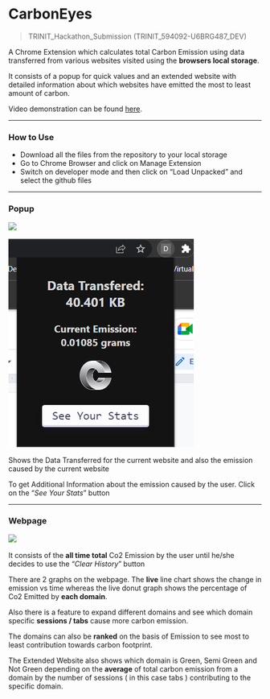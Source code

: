 # **CarbonEyes**

> TRINIT_Hackathon_Submission (TRINIT_594092-U6BRG487_DEV)

A Chrome Extension which calculates total Carbon Emission using data transferred from various websites visited using the **browsers local storage**.

It consists of a popup for quick values and an extended website with detailed information about which websites have emitted the most to least amount of carbon.

Video demonstration can be found [here](https://drive.google.com/file/d/1N4sDaqi0SSdcY0UGafsXf2HUmv0BDQWN/view?usp=sharing).

___

### **How to Use**

- Download all the files from the repository to your local storage
- Go to Chrome Browser and click on Manage Extension
- Switch on developer mode and then click on “Load Unpacked” and select the github files

___

### **Popup**

![](Aspose.Words.58f915f2-c4fe-4c01-957a-b510e86d2850.001.png)

![](Aspose.Words.58f915f2-c4fe-4c01-957a-b510e86d2850.002.png)

Shows the Data Transferred for the current website and also the emission caused by the current website

To get Additional Information about the emission caused by the user. Click on the “_See Your Stats_” button

___

### **Webpage**

![](Aspose.Words.58f915f2-c4fe-4c01-957a-b510e86d2850.003.png)

It consists of the **all time total** Co2 Emission by the user until he/she decides to use the “_Clear History_” button 

There are 2 graphs on the webpage. The **live** line chart shows the change in emission vs time whereas the live donut graph shows the percentage of Co2 Emitted by **each domain**.

Also there is a feature to expand different domains and see which domain specific **sessions / tabs** cause more carbon emission.

The domains can also be **ranked** on the basis of Emission to see most to least contribution towards carbon footprint.

The Extended Website also shows which domain is Green, Semi Green and Not Green depending on the **average** of total carbon emission from a domain by the number of sessions ( in this case tabs ) contributing to the specific domain.



